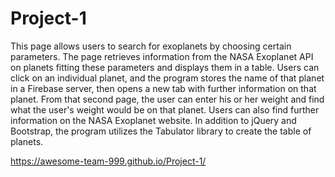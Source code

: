 # Project-1
This page allows users to search for exoplanets by choosing certain parameters. The page retrieves information from the NASA Exoplanet API on planets fitting these parameters and displays them in a table. Users can click on an individual planet, and the program stores the name of that planet in a Firebase server, then opens a new tab with further information on that planet. From that second page, the user can enter his or her weight and find what the user's weight would be on that planet. Users can also find further information on the NASA Exoplanet website. In addition to jQuery and Bootstrap, the program utilizes the Tabulator library to create the table of planets.

https://awesome-team-999.github.io/Project-1/

